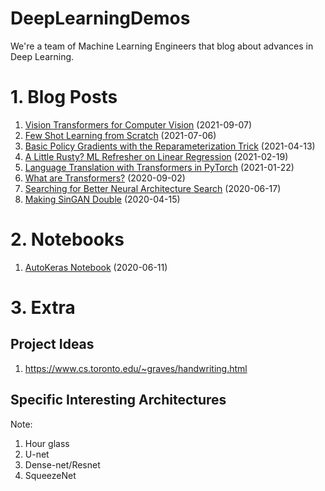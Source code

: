 # DeepLearningDemos
We're a team of Machine Learning Engineers that blog about advances in Deep Learning.

# 1. Blog Posts
1. [Vision Transformers for Computer Vision](https://deepganteam.medium.com/vision-transformers-for-computer-vision-9f70418fe41a) (2021-09-07)
1. [Few Shot Learning from Scratch](https://deepganteam.medium.com/few-shot-learning-from-scratch-a3422b111e05) (2021-07-06)
1. [Basic Policy Gradients with the Reparameterization Trick](https://deepganteam.medium.com/basic-policy-gradients-with-the-reparameterization-trick-24312c7dbcd) (2021-04-13)
1. [A Little Rusty? ML Refresher on Linear Regression](https://deepganteam.medium.com/a-little-rusty-ml-refresher-on-linear-regression-76ef4afc6474) (2021-02-19)
1. [Language Translation with Transformers in PyTorch](https://chatbotslife.com/language-translation-with-transformers-in-pytorch-ff8b32cf848?gi=df7018b86372) (2021-01-22)
1. [What are Transformers?](https://medium.com/@deepganteam/what-are-transformers-b687f2bcdf49) (2020-09-02)
1. [Searching for Better Neural Architecture Search](https://medium.com/@deepganteam/searching-for-better-neural-architecture-search-ea91338caa11) (2020-06-17)
1. [Making SinGAN Double](https://medium.com/@deepganteam/making-singan-double-8568490b572e) (2020-04-15)

# 2. Notebooks
1. [AutoKeras Notebook](https://github.com/wileyw/DeepLearningDemos/blob/master/NeuralArchitectureSearch/Autokeras.ipynb) (2020-06-11)

# 3. Extra
## Project Ideas
1. https://www.cs.toronto.edu/~graves/handwriting.html

## Specific Interesting Architectures
Note:
1. Hour glass
1. U-net
1. Dense-net/Resnet
1. SqueezeNet


